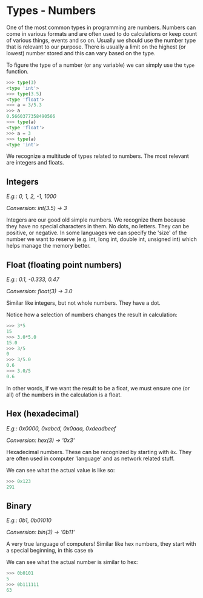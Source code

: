 # Types - Numbers

One of the most common types in programming are numbers. Numbers can come in various formats and are often used to do calculations or keep count of various things, events and so on. Usually we should use the number type that is relevant to our purpose. There is usually a limit on the highest (or lowest) number stored and this can vary based on the type.

To figure the type of a number (or any variable) we can simply use the `type` function.

```python
>>> type(3)
<type 'int'>
>>> type(3.5)
<type 'float'>
>>> a = 3/5.3
>>> a
0.5660377358490566
>>> type(a)
<type 'float'>
>>> a = 3
>>> type(a)
<type 'int'>
```

We recognize a multitude of types related to numbers. The most relevant are integers and floats.

## Integers
*E.g.: 0, 1, 2, -1, 1000*

*Conversion: int(3.5) -> 3*

Integers are our good old simple numbers. We recognize them because they have no special characters in them. No dots, no letters. They can be positive, or negative. In some languages we can specify the 'size' of the number we want to reserve (e.g. int, long int, double int, unsigned int) which helps manage the memory better.

## Float (floating point numbers)
*E.g.: 0.1, -0.333, 0.47*

*Conversion: float(3) -> 3.0*

Similar like integers, but not whole numbers. They have a dot.

Notice how a selection of numbers changes the result in calculation:
```python
>>> 3*5
15
>>> 3.0*5.0
15.0
>>> 3/5
0
>>> 3/5.0
0.6
>>> 3.0/5
0.6
```
In other words, if we want the result to be a float, we must ensure one (or all) of the numbers in the calculation is a float.

## Hex (hexadecimal)
*E.g.: 0x0000, 0xabcd, 0x0aaa, 0xdeadbeef*

*Conversion: hex(3) -> '0x3'*

Hexadecimal numbers. These can be recognized by starting with `0x`. They are often used in computer 'language' and as network related stuff.

We can see what the actual value is like so:

```python
>>> 0x123
291
```

## Binary
*E.g.: 0b1, 0b01010*

*Conversion: bin(3) -> '0b11'*

A very true language of computers! Similar like hex numbers, they start with a special beginning, in this case `0b`

We can see what the actual number is similar to hex:

```python
>>> 0b0101
5
>>> 0b111111
63
```

